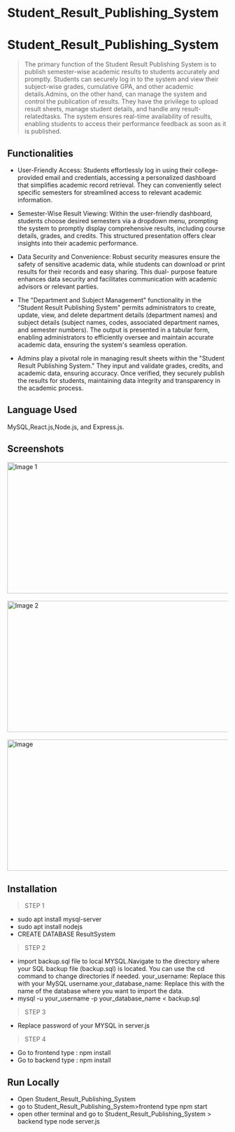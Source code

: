 # Student_Result_Publishing_System

# Student_Result_Publishing_System

>The primary function of the Student Result Publishing System is to publish semester-wise academic results to students accurately and promptly. Students can securely log in to the
system and view their subject-wise grades, cumulative GPA, and other academic details.Admins, on the other hand, can manage the system and control the publication of results. They have the privilege to upload result sheets, manage student details, and handle any result-relatedtasks. The system ensures real-time availability of results, enabling students to access their
performance feedback as soon as it is published.


## Functionalities

- User-Friendly Access: Students effortlessly log in using their college-provided email and credentials, accessing a personalized dashboard that simplifies academic record retrieval.
  They can    conveniently select specific semesters for streamlined access to relevant academic information.
  
- Semester-Wise Result Viewing: Within the user-friendly dashboard, students choose desired semesters via a dropdown menu, prompting the system to promptly display comprehensive results,
  including  course details, grades, and credits. This structured presentation offers clear insights into their academic performance.

- Data Security and Convenience: Robust security measures ensure the safety of sensitive academic data, while students can download or print results for their records and easy sharing.
  This dual- purpose feature enhances data security and facilitates communication with academic advisors or relevant parties.
  
- The "Department and Subject Management" functionality in the "Student Result Publishing System" permits administrators to create, update, view, and delete department details
  (department names)   and subject details (subject names, codes, associated department names, and semester numbers). The output is presented in a tabular form, enabling
  administrators to efficiently oversee and maintain accurate academic data, ensuring the system's seamless operation.

- Admins play a pivotal role in managing result sheets within the "Student Result Publishing System." They input and validate grades, credits, and academic data, ensuring accuracy.
  Once verified, they securely publish the results for students, maintaining data integrity and transparency in the academic process.
  
## Language Used

MySQL,React.js,Node.js, and Express.js. 


## Screenshots

<img src="https://github.com/Chandana1709/Student_Result_Publishing_System/assets/95367438/808eeebe-5dfb-4523-a136-78581b94f8dd" alt="Image 1" width="700" height="300">
<br><br>
<img src="https://github.com/Chandana1709/Student_Result_Publishing_System/assets/95367438/fcdf7a46-59d8-45e1-9867-73ca3f9f3862" alt="Image 2" width="700" height="300">
<br><br>
<img src="https://github.com/Chandana1709/Student_Result_Publishing_System/assets/95367438/41f94099-9aad-46f3-baef-856942ee7d86" alt="Image" width="700" height="300">





## Installation

>STEP 1
- sudo apt install mysql-server
- sudo apt install nodejs
- CREATE DATABASE ResultSystem
  
>STEP 2
- import backup.sql file to local MYSQL.Navigate to the directory where your SQL backup file (backup.sql) is located. You can use the cd command to change directories if needed.
  your_username: Replace this with your MySQL username.your_database_name: Replace this with the name of the database where you want to import the data.
- mysql -u your_username -p your_database_name < backup.sql

>STEP 3
- Replace password of your MYSQL in server.js

> STEP 4
- Go to frontend type : npm install
- Go to backend type : npm install
   
## Run Locally

- Open Student_Result_Publishing_System
- go to Student_Result_Publishing_System>frontend type npm start
- open other terminal and go to Student_Result_Publishing_System > backend     type node server.js
